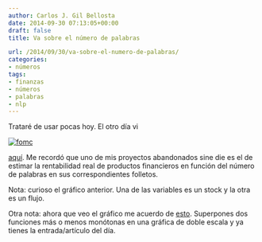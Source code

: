 ```yaml
---
author: Carlos J. Gil Bellosta
date: 2014-09-30 07:13:05+00:00
draft: false
title: Va sobre el número de palabras

url: /2014/09/30/va-sobre-el-numero-de-palabras/
categories:
- números
tags:
- finanzas
- números
- palabras
- nlp
---
```


Trataré de usar pocas hoy. El otro día vi

[![fomc](/wp-uploads/2014/09/fomc.jpg)
](/wp-uploads/2014/09/fomc.jpg)

[aquí](http://nadaesgratis.es/?p=39589). Me recordó que uno de mis proyectos abandonados sine die es el de estimar la rentabilidad real de productos financieros en función del número de palabras en sus correspondientes folletos.

Nota: curioso el gráfico anterior. Una de las variables es un stock y la otra es un flujo.

Otra nota: ahora que veo el gráfico me acuerdo de [esto](http://www.datanalytics.com/2011/05/31/graficaca-en-el-ft/). Superpones dos funciones más o menos monótonas en una gráfica de doble escala y ya tienes la entrada/artículo del día.
